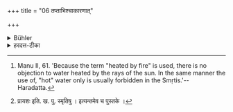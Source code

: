 +++
title = "06 तप्ताभिश्चाकारणात्"

+++

<details><summary>Bühler</summary>

6. He shall not sip water heated (at the fire) except for a particular reason (as sickness). [^5] 


[^5]:  Manu II, 61. 'Because the term "heated by fire" is used, there is no objection to water heated by the rays of the sun. In the same manner the use of, "hot" water only is usually forbidden in the Smṛtis.'-- Haradatta.
</details>

<details><summary>हरदत्त-टीका</summary>

## सूत्रम्
तप्ताभिश्चाऽकारणात् ॥ ६ ॥  
### टिप्पनी
तप्ताभिरद्भिर्नाचामेत् अकारणात् ज्वरादौ कारणे सति न दोषः । 'तप्ताभि'रिति वचनात् शृतशीताभिरदोषः। तथा चोष्णानामेव प्रतिषेधः स्मृतिषु [^४]प्रायो भवति ॥ ६ ॥

[^४]:

    प्रायशः इति. ख. पु. स्मृतिषु । इत्यन्तमेव च पुस्तके ।
</details>
